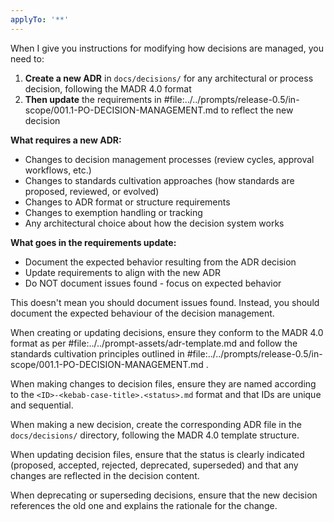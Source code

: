 ```yaml
---
applyTo: '**'
---
```


When I give you instructions for modifying how decisions are managed, you need to:

1. **Create a new ADR** in `docs/decisions/` for any architectural or process decision, following the MADR 4.0 format
2. **Then update** the requirements in #file:../../prompts/release-0.5/in-scope/001.1-PO-DECISION-MANAGEMENT.md to reflect the new decision

**What requires a new ADR:**

- Changes to decision management processes (review cycles, approval workflows, etc.)
- Changes to standards cultivation approaches (how standards are proposed, reviewed, or evolved)
- Changes to ADR format or structure requirements
- Changes to exemption handling or tracking
- Any architectural choice about how the decision system works

**What goes in the requirements update:**

- Document the expected behavior resulting from the ADR decision
- Update requirements to align with the new ADR
- Do NOT document issues found - focus on expected behavior

This doesn't mean you should document issues found. Instead, you should document the expected behaviour of the decision management.

When creating or updating decisions, ensure they conform to the MADR 4.0 format as per #file:../../prompt-assets/adr-template.md and follow the standards cultivation principles outlined in #file:../../prompts/release-0.5/in-scope/001.1-PO-DECISION-MANAGEMENT.md .

When making changes to decision files, ensure they are named according to the `<ID>-<kebab-case-title>.<status>.md` format and that IDs are unique and sequential.

When making a new decision, create the corresponding ADR file in the `docs/decisions/` directory, following the MADR 4.0 template structure.

When updating decision files, ensure that the status is clearly indicated (proposed, accepted, rejected, deprecated, superseded) and that any changes are reflected in the decision content.

When deprecating or superseding decisions, ensure that the new decision references the old one and explains the rationale for the change.
